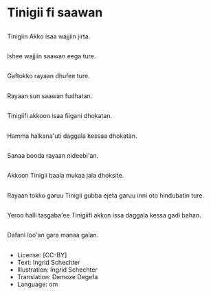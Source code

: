 # Tinigii fi saawan

##
Tinigiin Akko isaa wajjiin jirta.

##
Ishee wajjiin saawan eega ture.

##
Gaftokko rayaan dhufee ture.

##
Rayaan sun saawan fudhatan.

##
Tinigiifi akkoon isaa fiigani dhokatan.

##
Hamma halkana'uti daggala kessaa dhokatan.

##
Sanaa booda rayaan nideebi'an.

##
Akkoon Tinigii baala mukaa jala dhoksite.

##
Rayaan tokko garuu Tinigii gubba ejeta garuu inni oto hindubatin ture.

##
Yeroo halli tasgaba'ee Tinigiifi akkon issa daggala kessa gadi bahan.

##
Dafani loo'an gara manaa galan.

##
* License: [CC-BY]
* Text: Ingrid Schechter
* Illustration: Ingrid Schechter
* Translation: Demoze Degefa
* Language: om

